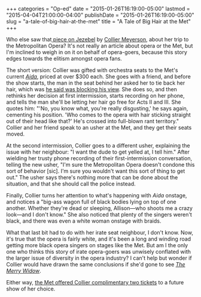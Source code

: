 +++
categories = "Op-ed"
date = "2015-01-26T16:19:00-05:00"
lastmod = "2015-04-04T21:00:00-04:00"
publishDate = "2015-01-26T16:19:00-05:00"
slug = "a-tale-of-big-hair-at-the-met"
title = "A Tale of Big Hair at the Met"
+++

<p>Who else saw that<a href="http://jezebel.com/when-the-opera-acts-like-its-never-seen-a-black-person-1680149691" target="_blank">&nbsp;piece on Jezebel</a> by <a href="https://twitter.com/collier" target="_blank">Collier Meyerson</a>, about her trip to the Metropolitan Opera? It's not really an article about opera or the Met, but I'm inclined to weigh in on it on behalf of opera-goers, because this story edges towards the elitism amongst opera fans.</p><p>The short version: Collier was gifted with orchestra seats to the Met's current&nbsp;<a href="http://www.metopera.org/opera/aida-verdi-tickets" target="_blank"><em>Aida</em></a>, priced at over $300 each.&nbsp;She goes with a friend,&nbsp;and before the show starts, the man in the seat behind her asked her to tie back her hair, which was <a href="https://twitter.com/collier/status/554012335564947457/photo/1" target="_blank">he said was&nbsp;blocking his view</a>. She does so, and then rethinks her decision at first intermission, starts recording on her phone, and tells the man she'll be letting her hair go free for Acts II and III. She quotes him:&nbsp;"'No, you know what, you're really disgusting,' he says again, cementing his position. 'Who comes to the opera with hair sticking straight out of their head like that?' He's crossed into full-blown rant territory." Collier and her friend speak to an usher at the Met, and they get their seats moved.</p><p>At the second intermission, Collier goes to a different usher, explaining the issue with her neighbour: "I want the dude to get yelled at, I tell him." After wielding her trusty phone recording of their first-intermission conversation, telling the new usher, "I'm sure the Metropolitan Opera doesn't condone this sort of behavior [sic]. I'm sure you wouldn't want this sort of thing to get out." The usher says there's nothing more that can be done about the situation, and that she should call the police instead.</p><p>Finally, Collier turns her attention to what's happening&nbsp;with <em>Aida</em> onstage, and notices a&nbsp;"big-ass wagon full of black bodies lying on top of one another. Whether they're dead or sleeping, Allison—who shoots me a crazy look—and I don't know." She also noticed that plenty of the singers weren't black, and there was even a white woman onstage with braids.</p><p>What that last bit had to do with her irate seat neighbour, I don't know. Now, it's true that the opera is fairly white, and it's been a long and winding road getting more black opera singers on stages like the Met. But am I the only one who thinks this story of irate opera-goers was unwisely conflated with the larger issue of diversity in the opera industry? I can't help but wonder if Collier would have drawn the same conclusions if she'd gone to see <a href="http://www.metopera.org/opera/the-merry-widow-lehar-tickets" target="_blank"><em>The Merry Widow</em></a>.</p><p>Either way, <a href="https://twitter.com/collier/status/557930564851105792" target="_blank">the Met offered Collier complimentary two tickets</a> to a future show of her choice.</p>
